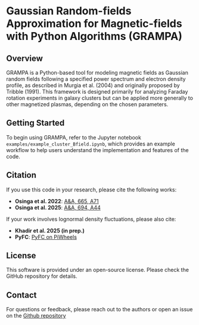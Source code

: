 # Gaussian Random-fields Approximation for Magnetic-fields with Python Algorithms (GRAMPA)

## Overview
GRAMPA is a Python-based tool for modeling magnetic fields as Gaussian random fields following a specified power spectrum and electron density profile, as described in Murgia et al. (2004) and originally proposed by Tribble (1991). This framework is designed primarily for analyzing Faraday rotation experiments in galaxy clusters but can be applied more generally to other magnetized plasmas, depending on the chosen parameters.

## Getting Started
To begin using GRAMPA, refer to the Jupyter notebook `examples/example_cluster_Bfield.ipynb`, which provides an example workflow to help users understand the implementation and features of the code.

## Citation
If you use this code in your research, please cite the following works:
- **Osinga et al. 2022**: [A&A, 665, A71](https://ui.adsabs.harvard.edu/abs/2022A%26A...665A..71O/abstract)
- **Osinga et al. 2025**: [A&A, 694, A44](https://ui.adsabs.harvard.edu/abs/2025A%26A...694A..44O/abstract)

If your work involves lognormal density fluctuations, please also cite:
- **Khadir et al. 2025 (in prep.)**
- **PyFC**: [PyFC on PiWheels](https://www.piwheels.org/project/pyfc/)

## License
This software is provided under an open-source license. Please check the GitHub repository for details.

## Contact
For questions or feedback, please reach out to the authors or open an issue on the [Github repository](https://github.com/ErikOsinga/magneticfields/)
